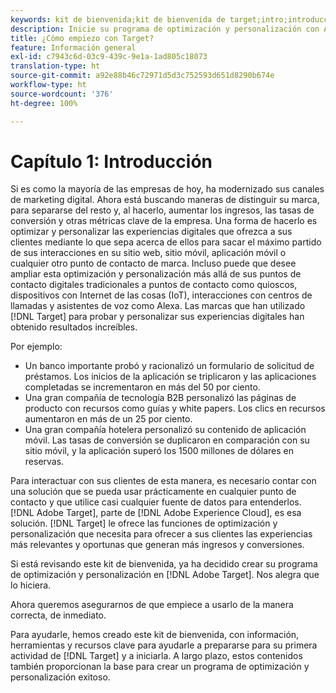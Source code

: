 ```yaml
---
keywords: kit de bienvenida;kit de bienvenida de target;intro;introducción;introducción a
description: Inicie su programa de optimización y personalización con Adobe Target. El kit de bienvenida de Adobe  [!DNL Target]  es un buen punto de partida.
title: ¿Cómo empiezo con Target?
feature: Información general
exl-id: c7943c6d-03c9-439c-9e1a-1ad805c18073
translation-type: ht
source-git-commit: a92e88b46c72971d5d3c752593d651d8290b674e
workflow-type: ht
source-wordcount: '376'
ht-degree: 100%

---
```


# Capítulo 1: Introducción

Si es como la mayoría de las empresas de hoy, ha modernizado sus canales de marketing digital. Ahora está buscando maneras de distinguir su marca, para separarse del resto y, al hacerlo, aumentar los ingresos, las tasas de conversión y otras métricas clave de la empresa. Una forma de hacerlo es optimizar y personalizar las experiencias digitales que ofrezca a sus clientes mediante lo que sepa acerca de ellos para sacar el máximo partido de sus interacciones en su sitio web, sitio móvil, aplicación móvil o cualquier otro punto de contacto de marca. Incluso puede que desee ampliar esta optimización y personalización más allá de sus puntos de contacto digitales tradicionales a puntos de contacto como quioscos, dispositivos con Internet de las cosas (IoT), interacciones con centros de llamadas y asistentes de voz como Alexa. Las marcas que han utilizado [!DNL Target] para probar y personalizar sus experiencias digitales han obtenido resultados increíbles.

Por ejemplo:

* Un banco importante probó y racionalizó un formulario de solicitud de préstamos. Los inicios de la aplicación se triplicaron y las aplicaciones completadas se incrementaron en más del 50 por ciento.
* Una gran compañía de tecnología B2B personalizó las páginas de producto con recursos como guías y white papers. Los clics en recursos aumentaron en más de un 25 por ciento.
* Una gran compañía hotelera personalizó su contenido de aplicación móvil. Las tasas de conversión se duplicaron en comparación con su sitio móvil, y la aplicación superó los 1500 millones de dólares en reservas.

Para interactuar con sus clientes de esta manera, es necesario contar con una solución que se pueda usar prácticamente en cualquier punto de contacto y que utilice casi cualquier fuente de datos para entenderlos. [!DNL Adobe Target], parte de [!DNL Adobe Experience Cloud], es esa solución. [!DNL Target] le ofrece las funciones de optimización y personalización que necesita para ofrecer a sus clientes las experiencias más relevantes y oportunas que generan más ingresos y conversiones.

Si está revisando este kit de bienvenida, ya ha decidido crear su programa de optimización y personalización en [!DNL Adobe Target]. Nos alegra que lo hiciera.

Ahora queremos asegurarnos de que empiece a usarlo de la manera correcta, de inmediato.

Para ayudarle, hemos creado este kit de bienvenida, con información, herramientas y recursos clave para ayudarle a prepararse para su primera actividad de [!DNL Target] y a iniciarla. A largo plazo, estos contenidos también proporcionan la base para crear un programa de optimización y personalización exitoso.
